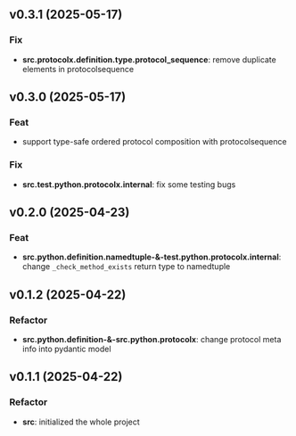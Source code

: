 ## v0.3.1 (2025-05-17)

### Fix

- **src.protocolx.definition.type.protocol_sequence**: remove duplicate elements in protocolsequence

## v0.3.0 (2025-05-17)

### Feat

- support type-safe ordered protocol composition with protocolsequence

### Fix

- **src.test.python.protocolx.internal**: fix some testing bugs

## v0.2.0 (2025-04-23)

### Feat

- **src.python.definition.namedtuple-&-test.python.protocolx.internal**: change `_check_method_exists` return type to namedtuple

## v0.1.2 (2025-04-22)

### Refactor

- **src.python.definition-&-src.python.protocolx**: change protocol meta info into pydantic model

## v0.1.1 (2025-04-22)

### Refactor

- **src**: initialized the whole project
